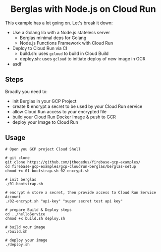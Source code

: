 <div align="center">

# Berglas with Node.js on Cloud Run

</div>

This example has a lot going on. Let's break it down:

- Use a Golang lib with a Node.js stateless server
  - Berglas minimal deps for Golang
  - Node.js Functions Framework with Cloud Run
- Deploy to Cloud Run via CI
  - build.sh: uses `gcloud` to build in Cloud Build
  - deploy.sh: uses `gcloud` to initiate deploy of new image in GCR
- asdf

## Steps

Broadly you need to:

- init Berglas in your GCP Project
- create & encrypt a secret to be used by your Cloud Run service
- allow Cloud Run access to your encrypted file
- build your Cloud Run Docker Image & push to GCR
- deploy your Image to Cloud Run

## Usage

```shell
# Open you GCP project Cloud Shell

# git clone
git clone https://github.com/jthegedus/firebase-gcp-examples/
cd firebase-gcp-examples/gcp-cloudrun-berglas/berglas-setup
chmod +x 01-bootstrap.sh 02-encrypt.sh

# init berglas
./01-bootstrap.sh

# encrypt & store a secret, then provide access to Cloud Run Service Account
./02-encrypt.sh "api-key" "super secret test api key"

# prepare Build & Deploy steps
cd ../helloService
chmod +x build.sh deploy.sh

# build your image
./build.sh

# deploy your image
./deploy.sh
```
